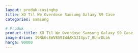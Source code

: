 ```yaml
---
layout: produk-casinghp
title: XO Til We Overdose Samsung Galaxy S9 Case
categories: samsung

# Produk
product-title: XO Til We Overdose Samsung Galaxy S9 Case
image-drive: 19Nk6sEWV8591WdAKGJI4pv7_8UnrDLbk
harga: 90000
---
```

